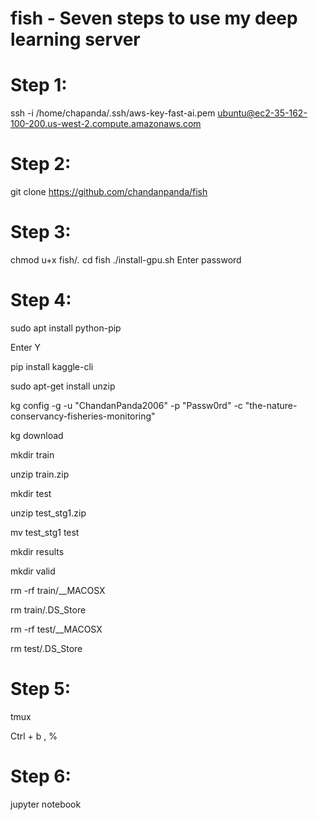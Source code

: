 # fish - Seven steps to use my deep learning server

# Step 1:
ssh -i /home/chapanda/.ssh/aws-key-fast-ai.pem ubuntu@ec2-35-162-100-200.us-west-2.compute.amazonaws.com

# Step 2:
git clone https://github.com/chandanpanda/fish	

# Step 3:
chmod u+x fish/*.*
cd fish
./install-gpu.sh
Enter password

# Step 4:
sudo apt install python-pip

Enter Y

pip install kaggle-cli

sudo apt-get install unzip

kg config -g -u "ChandanPanda2006" -p "Passw0rd" -c "the-nature-conservancy-fisheries-monitoring"

kg download

mkdir train

unzip train.zip  

mkdir test

unzip test_stg1.zip 

mv test_stg1 test 

mkdir results

mkdir valid

rm -rf train/__MACOSX

rm train/.DS_Store

rm -rf test/__MACOSX

rm test/.DS_Store


# Step 5:
tmux

Ctrl + b , %


# Step 6:
jupyter notebook
